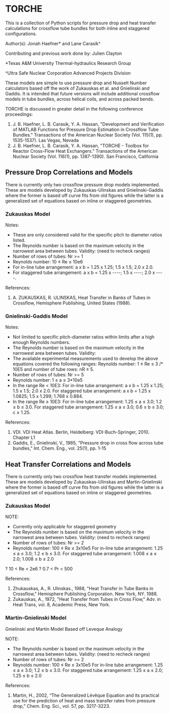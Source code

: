 # TORCHE
This is a collection of Python scripts for pressure drop and heat transfer calculations for crossflow tube bundles for both inline and staggered configurations.

Author(s): Jonah Haefner* and Lane Carasik^

Contributing and previous work done by: Julien Clayton

*Texas A&M University
Thermal-hydraulics Research Group

^Ultra Safe Nuclear Corporation
Advanced Projects Division

These models are simple to use pressure drop and Nusselt Number calculators based off the work of Zukauskas et al. and Gnielinski and Gaddis. 
It is intended that future versions will include additional crossflow models in tube bundles, across helical coils, and across packed bends. 

TORCHE is discussed in greater detail in the following conference proceedings:
1. J. B. Haefner, L. B. Carasik, Y. A. Hassan, "Development and Verification of MATLAB Functions for Pressure Drop Estimation in Crossflow Tube Bundles." Transactions of the American Nuclear Society (Vol. 115(1), pp. 1535-1537). Las Vegas, Nevada
2. J. B. Haefner, L. B. Carasik, Y. A. Hassan, "TORCHE - Toolbox for Reactor Cross-Flow Heat Exchangers." Transactions of the American Nuclear Society (Vol. 116(1), pp. 1387-1390). San Francisco, California

## Pressure Drop Correlations and Models

There is currently only two crossflow pressure drop models implemented. These are models developed by Zukauskas-Ulinskas and Gnielinski-Gaddis where the former is based off curve fits from old figures while the latter is a generalized set of equations based on inline or staggered geometries.

### Zukauskas Model

Notes:
* These are only considered valid for the specific pitch to diameter ratios listed.
* The Reynolds number is based on the maximum velocity in the narrowest area between tubes.
Validity: (need to recheck ranges)
* Number of rows of tubes:
Nr >= 1
* Reynolds number:
10 ≤ Re ≤ 10e6
* For in-line tube arrangement: 	a x b = 1.25 x 1.25;   1.5 x 1.5;   2.0 x 2.0.
* For staggered tube arrangement: a x b = 1.25 x ----;   1.5 x ----;  2.0 x ----.

References:
1. A. ZUKAUSKAS, R. ULINSKAS, Heat Transfer in Banks of Tubes in Crossflow, Hemisphere Publishing, United States (1988).

### Gnielinski-Gaddis Model

Notes:
* Not limited to specific pitch-diameter ratios within limits after a high enough Reynolds numbers. 
* The Reynolds number is based on the maximum velocity in the narrowest area between tubes.
Validity:
* The available experimental measurements used to develop the above equations covered the following ranges: Reynolds number: 1 ≤ Re ≤ 3 /* 10E5 and number of tube rows: nR ≥  5.
* Number of rows of tubes:
Nr >= 5
* Reynolds number:
1 ≤ a ≤ 3*10e5
* In the range Re < 10E3: 
For in-line tube arrangement: 	a x b = 1.25 x 1.25;   1.5 x 1.5;   2.0 x 2.0. 
For staggered tube arrangement: a x b = 1.25 x 1.0825; 1.5 x 1.299; 1.768 x 0.884.
* In the range Re ≥ 10E3: 
For in-line tube arrangement: 	1.25 ≤ a ≤ 3.0; 1.2 ≤ b ≤ 3.0. 
For staggered tube arrangement: 1.25 ≤ a ≤ 3.0; 0.6 ≤ b ≤ 3.0; c ≥ 1.25.

References:
1. VDI. VDI Heat Atlas. Berlin, Heidelberg: VDI-Buch-Springer, 2010. Chapter L1
2. Gaddis, E., Gnielinski, V., 1985, "Pressure drop in cross flow across tube bundles," Int. Chem. Eng., vol. 25(1), pp. 1-15

## Heat Transfer Correlations and Models

There is currently only two crossflow heat transfer models implemented. These are models developed by Zukauskas-Ulinskas and Martin-Gnielinski where the former is based off curve fits from old figures while the latter is a generalized set of equations based on inline or staggered geometries.

### Zukauskas Model

NOTE:
* Currently only applicable for staggered geometry
* The Reynolds number is based on the maximum velocity in the narrowest area between tubes.
Validity: (need to recheck ranges)
* Number of rows of tubes:
Nr >= 2
* Reynolds number:
100 ≤ Re ≤ 3x10e5
For in-line tube arrangement: 	1.25 ≤ a ≤ 3.0; 1.2 ≤ b ≤ 3.0. 
For staggered tube arrangement: 1.008 ≤ a ≤ 2.0; 1.008 ≤ b ≤ 2.0

? 10 < Re < 2e6
? 0.7 < Pr < 500
 
References:
1. Zhukauskas, A., R. Ulinskas., 1988, "Heat Transfer in Tube Banks in Crossflow," Hemisphere Publishing Corporation. New York, NY. 1988.
2. Zukauskas, A., 1972, "Heat Transfer from Tubes in Cross Flow," Adv. in Heat Trans, vol. 8, Academic Press, New York.
	
### Martin-Gnielinski Model

Gnielinski and Martin Model
Based off Leveque Analogy

NOTE: 
* The Reynolds number is based on the maximum velocity in the narrowest area between tubes.
Validity: (need to recheck ranges)
* Number of rows of tubes:
Nr >= 2
* Reynolds number:
100 ≤ Re ≤ 3x10e5
For in-line tube arrangement: 	1.25 ≤ a ≤ 3.0; 1.2 ≤ b ≤ 3.0. 
For staggered tube arrangement: 1.25 ≤ a ≤ 2.0; 1.25 ≤ b ≤ 2.0

References:
1. Martin, H., 2002, “The Generalized Lévêque Equation and its practical use for the prediction of heat and mass transfer rates from pressure drop,” Chem. Eng. Sci., vol. 57, pp. 3217-3223.
